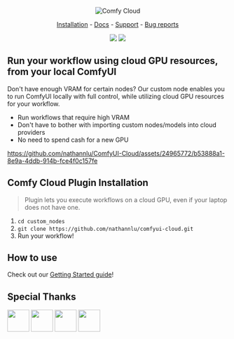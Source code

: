 <p align="center">
  <img alt="Comfy Cloud" src="https://github.com/nathannlu/comfyui-cloud/assets/24965772/9181ff0a-1d27-41f3-93e7-b309ed9d533c" />
</p>
<p align="center">
  <a href="#comfy-cloud-plugin-installation">Installation</a>  - <a href="https://github.com/nathannlu/ComfyUI-Cloud/blob/main/docs/get-started.md">Docs</a> - <a href="https://discord.gg/2PTNx3VCYa">Support</a> - <a href="https://discord.gg/2PTNx3VCYa">Bug reports</a> 
</p>
<p align="center">
  <img src="https://img.shields.io/badge/stability-beta-blue" />
  <img src="https://img.shields.io/badge/GPU-Nvidia_A10G_24GB_VRAM-green" />
</p>

## Run your workflow using cloud GPU resources, from your local ComfyUI
Don't have enough VRAM for certain nodes? Our custom node enables you to run ComfyUI locally with full control, while utilizing cloud GPU resources for your workflow. 

- Run workflows that require high VRAM
- Don't have to bother with importing custom nodes/models into cloud providers
- No need to spend cash for a new GPU


https://github.com/nathannlu/ComfyUI-Cloud/assets/24965772/b53888a1-8e9a-4ddb-914b-fce4f0c157fe




## Comfy Cloud Plugin Installation

> Plugin lets you execute workflows on a cloud GPU, even if your laptop does not have one.

1. `cd custom_nodes`
2. `git clone https://github.com/nathannlu/comfyui-cloud.git`
3. Run your workflow!

## How to use 
Check out our [Getting Started guide](https://github.com/nathannlu/ComfyUI-Cloud/blob/main/docs/get-started.md)!

## Special Thanks
<a href="https://github.com/NVIDIA"><img src="https://avatars.githubusercontent.com/u/1728152?v=4" width="50" height="50" alt=""/></a>
<a href="https://github.com/modal-labs"><img src="https://avatars.githubusercontent.com/u/88658467?v=4" width="50" height="50" alt=""/></a>
<a href="https://github.com/comfyanonymous/ComfyUI"><img src="https://avatars.githubusercontent.com/u/121283862?v=4" width="50" height="50" alt=""/></a>
<a href="https://github.com/BennyKok"><img src="https://avatars.githubusercontent.com/u/18395202?v=4" width="50" height="50" alt=""/></a>
